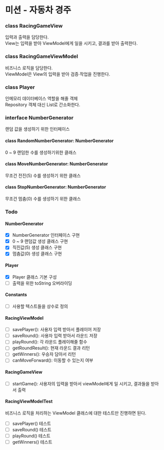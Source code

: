 # 미션 - 자동차 경주

### class RacingGameView

입력과 출력을 담당한다.  
View는 입력을 받아 ViewModel에게 일을 시키고, 결과를 받아 출력한다.

### class RacingGameViewModel

비즈니스 로직을 담당한다.  
ViewModel은 View의 입력을 받아 검증∙작업을 진행한다.

### class Player

인메모리 데이터베이스 역할을 해줄 객체  
Repository 객체 대신 List로 간소화한다.

### interface NumberGenerator

랜덤 값을 생성하기 위한 인터페이스

#### class RandomNumberGenerator: NumberGenerator

0 ~ 9 랜덤한 수를 생성하기위한 클래스

#### class MoveNumberGenerator: NumberGenerator

무조건 전진(5) 수를 생성하기 위한 클래스

#### class StopNumberGenerator: NumberGenerator

무조건 멈춤(0) 수를 생성하기 위한 클래스

### Todo

#### NumberGenerator

- [x] NumberGenerator 인터페이스 구현
- [x] 0 ~ 9 랜덤값 생성 클래스 구현
- [x] 직진값(5) 생성 클래스 구현
- [x] 멈춤값(0) 생성 클래스 구현

#### Player

- [x] Player 클래스 기본 구성
- [ ] 출력을 위한 toString 오버라이딩

#### Constants

- [ ] 사용할 텍스트들을 상수로 정의

#### RacingViewModel

- [ ] savePlayer(): 사용자 입력 받아서 플레이어 저장
- [ ] saveRound(): 사용자 입력 받아서 라운드 저장
- [ ] playRound(): 각 라운드 플레이해줄 함수
- [ ] getRoundResult(): 현재 라운드 결과 리턴
- [ ] getWinners(): 우승자 담아서 리턴
- [ ] canMoveForward(): 이동할 수 있는지 여부

#### RacingGameView

- [ ] startGame(): 사용자의 입력을 받아서 viewModel에게 일 시키고, 결과들을 받아서 출력

#### RacingViewModelTest

비즈니스 로직을 처리하는 ViewModel 클래스에 대한 테스트만 진행하면 된다.

- [ ] savePlayer() 테스트
- [ ] saveRound() 테스트
- [ ] playRound() 테스트
- [ ] getWinners() 테스트